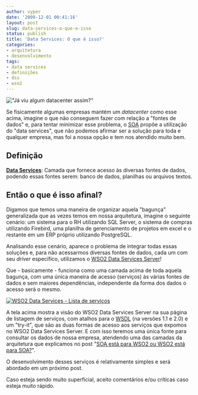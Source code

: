```yaml
---
author: vyper
date: '2009-12-01 00:41:16'
layout: post
slug: data-services-o-que-e-isso
status: publish
title: 'Data Services: O que é isso?'
categories:
- arquitetura
- desenvolvimento
tags:
- data services
- definições
- dss
- wso2
---
```


!["Já viu algum datacenter assim?"](http://www.mcorp.com.br/wp-content/uploads/2009/11/server.jpg "Já viu algum datacenter assim?")

Se fisicamente algumas empresas mantém um _datacenter_ como esse acima,
imagine o que não conseguem fazer com relação a "fontes de dados" e, para
tentar minimizar esse problema, o [SOA](/glossario/#SOA) propõe a utilização
do "data services", que não podemos afirmar ser a solução para toda e qualquer
empresa, mas foi a nossa opção e tem nos atendido muito bem.

## Definição

[**Data Services**](/glossario/#DataServices): Camada que fornece acesso às
diversas fontes de dados, podendo essas fontes serem: banco de dados,
planilhas ou arquivos textos.

## Então o que é isso afinal?

Digamos que temos uma maneira de organizar aquela "bagunça" generalizada que
as vezes temos em nossa arquitetura, imagine o seguinte cenário: um sistema
para o RH utilizando SQL Server, o sistema de compras utilizando Firebird, uma
planilha de gerenciamento de projetos em excel e o restante em um ERP próprio
utilizando PostgreSQL.

Analisando esse cenário, aparece o problema de integrar todas essas soluções
e, para não acessarmos diversas fontes de dados, cada um com seu _driver_
específico, utilizamos o [WSO2 Data Services Server](http://wso2.org/projects/data-services-server/java)!

Que - basicamente - funciona como uma camada acima de toda aquela bagunça, com
uma única maneira de acesso (serviços) às várias fontes de dados e sem maiores
dependências, independente da forma dos dados o acesso será o mesmo.

[![WSO2 Data Services - Lista de serviços](http://www.mcorp.com.br/wp-content/uploads/2009/11/wso2-data-services-list-300x155.png)](http://www.mcorp.com.br/wp-content/uploads/2009/11/wso2-data-services-list.png)

A tela acima mostra a visão do WSO2 Data Services Server na sua página de
listagem de serviços, com atalhos para o [WSDL](/glossario/#WSDL) (na versões
1.1 e 2.0) e um "try-it", que são as duas formas de acesso aos serviços que
expomos no WSO2 Data Services Server. E com isso teremos uma única fonte para
consultar os dados de nossa empresa, atendendo uma das camadas da arquitetura
que explicamos no post "[SOA está para WSO2 ou WSO2 está para SOA?](http://www.mcorp.com.br/2009/11/soa-esta-para-wso2-ou-wso2-esta-para-o-soa/)".

O desenvolvimento desses serviços é relativamente simples e será abordado em
um próximo post.

Caso esteja sendo muito superficial, aceito comentários e/ou críticas caso
esteja muito rápido.
